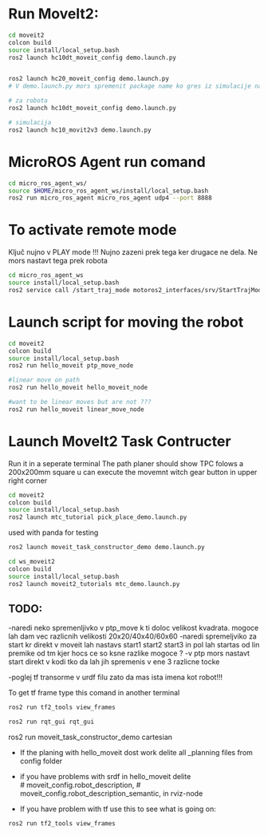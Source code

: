 # Run MoveIt2:
```bash
cd moveit2
colcon build
source install/local_setup.bash
ros2 launch hc10dt_moveit_config demo.launch.py 


ros2 launch hc20_moveit_config demo.launch.py
# V demo.launch.py mors spremenit package name ko gres iz simulacije na robota in obratno

# za robota
ros2 launch hc10dt_moveit_config demo.launch.py 

# simulacija
ros2 launch hc10_movit2v3 demo.launch.py

```
# MicroROS Agent run comand
```bash
cd micro_ros_agent_ws/
source $HOME/micro_ros_agent_ws/install/local_setup.bash
ros2 run micro_ros_agent micro_ros_agent udp4 --port 8888
```

# To activate remote mode
Ključ nujno v PLAY mode !!!
Nujno zazeni prek tega ker drugace ne dela. Ne mors nastavt tega prek robota
```bash
cd micro_ros_agent_ws
source install/local_setup.bash
ros2 service call /start_traj_mode motoros2_interfaces/srv/StartTrajMode 
```

# Launch script for moving the robot
```bash
cd moveit2
colcon build
source install/local_setup.bash
ros2 run hello_moveit ptp_move_node

#linear move on path
ros2 run hello_moveit hello_moveit_node

#want to be linear moves but are not ???
ros2 run hello_moveit linear_move_node
```

# Launch MoveIt2 Task Contructer
Run it in a seperate terminal
The path planer should show TPC folows a 200x200mm square
u can execute the movemnt witch gear button in upper right corner
```bash
cd moveit2
colcon build
source install/local_setup.bash
ros2 launch mtc_tutorial pick_place_demo.launch.py
```

used with panda for testing
```bash
ros2 launch moveit_task_constructor_demo demo.launch.py

cd ws_moveit2
colcon build
source install/local_setup.bash
ros2 launch moveit2_tutorials mtc_demo.launch.py
```


## TODO:
-naredi neko spremenljivko v ptp_move k ti doloc velikost kvadrata. mogoce lah dam vec razlicnih velikosti 20x20/40x40/60x60
-naredi spremeljviko za start kr direkt v moveit lah nastavs start1 start2 start3 in pol lah startas od lin premike od tm kjer hocs ce so ksne razlike mogoce ?
-v ptp mors nastavt start direkt v kodi tko da lah jih spremenis v ene 3 razlicne tocke

-poglej tf transorme v urdf filu zato da mas ista imena kot robot!!!


To get tf frame type this comand in another terminal
```bash
ros2 run tf2_tools view_frames
```

```bash
ros2 run rqt_gui rqt_gui
```

ros2 run moveit_task_constructor_demo cartesian












- If the planing with hello_moveit dost work delite all _planning files from config folder
- if you have problems with srdf in hello_moveit delite                
            # moveit_config.robot_description,
            # moveit_config.robot_description_semantic, in rviz-node

- If you have problem with tf use this to see what is going on: 
```bash
ros2 run tf2_tools view_frames
```
